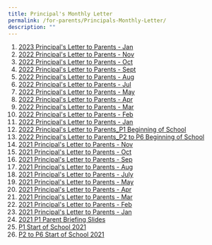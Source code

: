 ```yaml
---
title: Principal's Monthly Letter
permalink: /for-parents/Principals-Monthly-Letter/
description: ""
---
```

1. [2023 Principal's Letter to Parents - Jan](/files/For%20Parents/Principal's%20Monthly%20Letter/2023-01%20Jan%20Letter%20to%20Parents.pdf)
2. <a href="/files/For%20Parents/Principal's%20Monthly%20Letter/Principals%20Letter%20Nov%202022.pdf" target = "\_blank">2022 Principal's Letter to Parents - Nov
4. <a href="/files/For%20Parents/Principal's%20Monthly%20Letter/Principals%20Letter%20Oct22.pdf" target = "\_blank">2022 Principal's Letter to Parents - Oct
5. <a href="/files/For%20Parents/Principal's%20Monthly%20Letter/Principals%20Letter%20Sep22.pdf" target = "\_blank">2022 Principal's Letter to Parents - Sept
6. <a href="/files/For%20Parents/Principal's%20Monthly%20Letter/Principals%20Letter%20Aug22.pdf" target = "\_blank">2022 Principal's Letter to Parents - Aug
7. <a href="/files/For%20Parents/Principal's%20Monthly%20Letter/Principals%20Letter%20Jul22.pdf" target = "\_blank">2022 Principal's Letter to Parents - Jul
8. <a href="/files/For%20Parents/Principal's%20Monthly%20Letter/Principals%20Letter%20May22.pdf" target = "\_blank">2022 Principal's Letter to Parents - May
9. <a href="/files/For%20Parents/Principal's%20Monthly%20Letter/Principals%20Letter%20Apr22.pdf" target = "\_blank">2022 Principal's Letter to Parents - Apr
10. <a href="/files/For%20Parents/Principal's%20Monthly%20Letter/Principals%20Letter%20Mar22.pdf" target = "\_blank">2022 Principal's Letter to Parents - Mar  
11. <a href="/files/For%20Parents/Principal's%20Monthly%20Letter/Principals%20Letter%20Feb22.pdf" target = "\_blank">2022 Principal's Letter to Parents - Feb
12. <a href="/files/For%20Parents/Principal's%20Monthly%20Letter/Principals%20Letter%20Jan22.pdf" target = "\_blank">2022 Principal's Letter to Parents - Jan
13. <a href="/files/For%20Parents/Principal's%20Monthly%20Letter/Principals%20Letter%20to%20Parents_2022%20P1_Beginning%20of%20School_final.pdf" target = "\_blank">2022 Principal's Letter to Parents\_P1 Beginning of School
14. <a href="/files/For%20Parents/Principal's%20Monthly%20Letter/Principals%20Letter%20to%20Parents_2022%20P2%20to%20P6_Beginning%20of%20School_final.pdf" target = "\_blank">2022 Principal's Letter to Parents\_P2 to P6 Beginning of School
15. <a href="/files/For%20Parents/Principal's%20Monthly%20Letter/KPS%20Principals%20Letter%20Nov%202021.pdf" target = "\_blank">2021 Principal's Letter to Parents - Nov
16. <a href="/files/For%20Parents/Principal's%20Monthly%20Letter/KPS%20Principals%20Letter%20Oct%202021.pdf" target = "\_blank">2021 Principal's Letter to Parents - Oct
17. <a href="/files/For%20Parents/Principal's%20Monthly%20Letter/KPS%20Principals%20Letter%20Sep%202021.pdf" target = "\_blank">2021 Principal's Letter to Parents - Sep
18. <a href="/files/For%20Parents/Principal's%20Monthly%20Letter/KPS%20Principals%20Letter_Aug%202021.pdf" target = "\_blank">2021 Principal's Letter to Parents - Aug
19. <a href="/files/For%20Parents/Principal's%20Monthly%20Letter/KPS%20Principals%20Letter_July%202021.pdf" target = "\_blank">2021 Principal's Letter to Parents - July
20. <a href="/files/For%20Parents/Principal's%20Monthly%20Letter/KPS%20Principals%20Letter_May%202021.pdf" target = "\_blank">2021 Principal's Letter to Parents - May
21. <a href="/files/For%20Parents/Principal's%20Monthly%20Letter/KPS%20Principals%20Letter_April%202021.pdf" target = "\_blank">2021 Principal's Letter to Parents - Apr
22. <a href="/files/For%20Parents/Principal's%20Monthly%20Letter/KPS%20Principals%20Letter_Mar%202021_final.pdf" target = "\_blank">2021 Principal's Letter to Parents - Mar
23. <a href="/files/For%20Parents/Principal's%20Monthly%20Letter/KPS%20Principals%20Letter_Feb%202021.pdf" target = "\_blank">2021 Principal's Letter to Parents - Feb
24. <a href="/files/For%20Parents/Principal's%20Monthly%20Letter/Principals%20Letter%20to%20Parents_Jan%202021.pdf" target = "\_blank">2021 Principal's Letter to Parents - Jan
25. <a href="/files/For%20Parents/Principal's%20Monthly%20Letter/Principals%20Letter%20Nov%202022.pdf" target = "\_blank">2021 P1 Parent Briefing Slides
26. <a href="/files/For%20Parents/Principal's%20Monthly%20Letter/P1%20Start%20of%20School%202021.pdf" target = "\_blank">P1 Start of School 2021
27. <a href="/files/For%20Parents/Principal's%20Monthly%20Letter/P2%20to%20P6%20Start%20of%20School%202021.pdf" target = "\_blank">P2 to P6 Start of School 2021